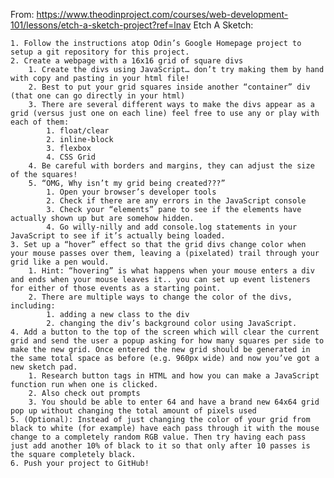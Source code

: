 From: https://www.theodinproject.com/courses/web-development-101/lessons/etch-a-sketch-project?ref=lnav
Etch A Sketch:



    1. Follow the instructions atop Odin’s Google Homepage project to setup a git repository for this project.
    2. Create a webpage with a 16x16 grid of square divs
        1. Create the divs using JavaScript… don’t try making them by hand with copy and pasting in your html file!
        2. Best to put your grid squares inside another “container” div (that one can go directly in your html)
        3. There are several different ways to make the divs appear as a grid (versus just one on each line) feel free to use any or play with each of them:
            1. float/clear
            2. inline-block
            3. flexbox
            4. CSS Grid
        4. Be careful with borders and margins, they can adjust the size of the squares!
        5. “OMG, Why isn’t my grid being created???”
            1. Open your browser’s developer tools
            2. Check if there are any errors in the JavaScript console
            3. Check your “elements” pane to see if the elements have actually shown up but are somehow hidden.
            4. Go willy-nilly and add console.log statements in your JavaScript to see if it’s actually being loaded.
    3. Set up a “hover” effect so that the grid divs change color when your mouse passes over them, leaving a (pixelated) trail through your grid like a pen would.
        1. Hint: “hovering” is what happens when your mouse enters a div and ends when your mouse leaves it.. you can set up event listeners for either of those events as a starting point.
        2. There are multiple ways to change the color of the divs, including:
            1. adding a new class to the div
            2. changing the div’s background color using JavaScript.
    4. Add a button to the top of the screen which will clear the current grid and send the user a popup asking for how many squares per side to make the new grid. Once entered the new grid should be generated in the same total space as before (e.g. 960px wide) and now you’ve got a new sketch pad.
        1. Research button tags in HTML and how you can make a JavaScript function run when one is clicked.
        2. Also check out prompts
        3. You should be able to enter 64 and have a brand new 64x64 grid pop up without changing the total amount of pixels used
    5. (Optional): Instead of just changing the color of your grid from black to white (for example) have each pass through it with the mouse change to a completely random RGB value. Then try having each pass just add another 10% of black to it so that only after 10 passes is the square completely black.
    6. Push your project to GitHub!
